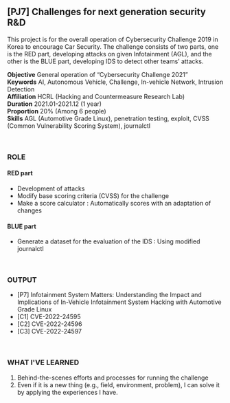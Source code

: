 
## [PJ7] Challenges for next generation security R&D

This project is for the overall operation of Cybersecurity Challenge 2019 in Korea to encourage Car Security. The challenge consists of two parts, one is the RED part, developing attacks on given Infotainment (AGL), and the other is the BLUE part, developing IDS to detect other teams’ attacks.

**Objective** General operation of “Cybersecurity Challenge 2021”<br>
**Keywords** AI, Autonomous Vehicle, Challenge, In-vehicle Network, Intrusion Detection<br>
**Affiliation** HCRL (Hacking and Countermeasure Research Lab)<br>
**Duration** 2021.01-2021.12 (1 year)<br>
**Proportion** 20% (Among 6 people)<br>
**Skills** AGL (Automotive Grade Linux), penetration testing, exploit, CVSS (Common Vulnerability Scoring System), journalctl

<br>

### ROLE

#### RED part
- Development of attacks
- Modify base scoring criteria (CVSS) for the challenge 
- Make a score calculator
    : Automatically scores with an adaptation of changes

#### BLUE part
- Generate a dataset for the evaluation of the IDS
    : Using modified journalctl

<br>

### OUTPUT

- [P7] Infotainment System Matters: Understanding the Impact and Implications of In-Vehicle Infotainment System Hacking with Automotive Grade Linux
- [C1] CVE-2022-24595
- [C2] CVE-2022-24596
- [C3] CVE-2022-24597

<br>

### WHAT I'VE LEARNED

1. Behind-the-scenes efforts and processes for running the challenge
2. Even if it is a new thing (e.g., field, environment, problem), I can solve it by applying the experiences I have.

